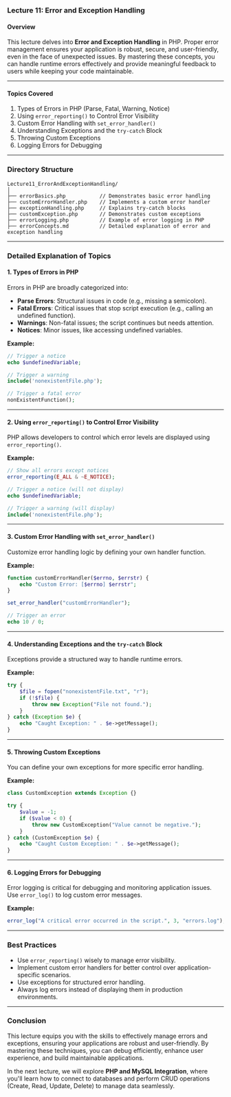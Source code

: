 ### **Lecture 11: Error and Exception Handling**

#### **Overview**  
This lecture delves into **Error and Exception Handling** in PHP. Proper error management ensures your application is robust, secure, and user-friendly, even in the face of unexpected issues. By mastering these concepts, you can handle runtime errors effectively and provide meaningful feedback to users while keeping your code maintainable.

---

#### **Topics Covered**  
1. Types of Errors in PHP (Parse, Fatal, Warning, Notice)  
2. Using `error_reporting()` to Control Error Visibility  
3. Custom Error Handling with `set_error_handler()`  
4. Understanding Exceptions and the `try-catch` Block  
5. Throwing Custom Exceptions  
6. Logging Errors for Debugging  

---

### **Directory Structure**  

```  
Lecture11_ErrorAndExceptionHandling/  
│  
├── errorBasics.php           // Demonstrates basic error handling  
├── customErrorHandler.php    // Implements a custom error handler  
├── exceptionHandling.php     // Explains try-catch blocks  
├── customException.php       // Demonstrates custom exceptions  
├── errorLogging.php          // Example of error logging in PHP  
├── errorConcepts.md          // Detailed explanation of error and exception handling  
```  

---

### **Detailed Explanation of Topics**

#### **1. Types of Errors in PHP**  
Errors in PHP are broadly categorized into:  
- **Parse Errors**: Structural issues in code (e.g., missing a semicolon).  
- **Fatal Errors**: Critical issues that stop script execution (e.g., calling an undefined function).  
- **Warnings**: Non-fatal issues; the script continues but needs attention.  
- **Notices**: Minor issues, like accessing undefined variables.

**Example:**  
```php  
// Trigger a notice  
echo $undefinedVariable;  

// Trigger a warning  
include('nonexistentFile.php');  

// Trigger a fatal error  
nonExistentFunction();  
```  

---

#### **2. Using `error_reporting()` to Control Error Visibility**  
PHP allows developers to control which error levels are displayed using `error_reporting()`.

**Example:**  
```php  
// Show all errors except notices  
error_reporting(E_ALL & ~E_NOTICE);  

// Trigger a notice (will not display)  
echo $undefinedVariable;  

// Trigger a warning (will display)  
include('nonexistentFile.php');  
```  

---

#### **3. Custom Error Handling with `set_error_handler()`**  
Customize error handling logic by defining your own handler function.  

**Example:**  
```php  
function customErrorHandler($errno, $errstr) {  
    echo "Custom Error: [$errno] $errstr";  
}  

set_error_handler("customErrorHandler");  

// Trigger an error  
echo 10 / 0;  
```  

---

#### **4. Understanding Exceptions and the `try-catch` Block**  
Exceptions provide a structured way to handle runtime errors.  

**Example:**  
```php  
try {  
    $file = fopen("nonexistentFile.txt", "r");  
    if (!$file) {  
        throw new Exception("File not found.");  
    }  
} catch (Exception $e) {  
    echo "Caught Exception: " . $e->getMessage();  
}  
```  

---

#### **5. Throwing Custom Exceptions**  
You can define your own exceptions for more specific error handling.  

**Example:**  
```php  
class CustomException extends Exception {}  

try {  
    $value = -1;  
    if ($value < 0) {  
        throw new CustomException("Value cannot be negative.");  
    }  
} catch (CustomException $e) {  
    echo "Caught Custom Exception: " . $e->getMessage();  
}  
```  

---

#### **6. Logging Errors for Debugging**  
Error logging is critical for debugging and monitoring application issues. Use `error_log()` to log custom error messages.  

**Example:**  
```php  
error_log("A critical error occurred in the script.", 3, "errors.log");  
```  

---

### **Best Practices**  
- Use `error_reporting()` wisely to manage error visibility.  
- Implement custom error handlers for better control over application-specific scenarios.  
- Use exceptions for structured error handling.  
- Always log errors instead of displaying them in production environments.  

---

### **Conclusion**  
This lecture equips you with the skills to effectively manage errors and exceptions, ensuring your applications are robust and user-friendly. By mastering these techniques, you can debug efficiently, enhance user experience, and build maintainable applications.

In the next lecture, we will explore **PHP and MySQL Integration**, where you'll learn how to connect to databases and perform CRUD operations (Create, Read, Update, Delete) to manage data seamlessly.